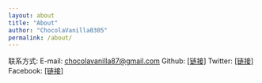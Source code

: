 ```yaml
---
layout: about
title: "About"
author: "ChocolaVanilla0305"
permalink: /about/
---
```


联系方式:
E-mail: chocolavanilla87@gmail.com
Github: [[链接]](https://github.com/ChocolaVanilla0305)
Twitter: [[链接]](https://twitter.com/xuegao435710131)
Facebook: [[链接]](https://www.facebook.com/JinHaoTong)